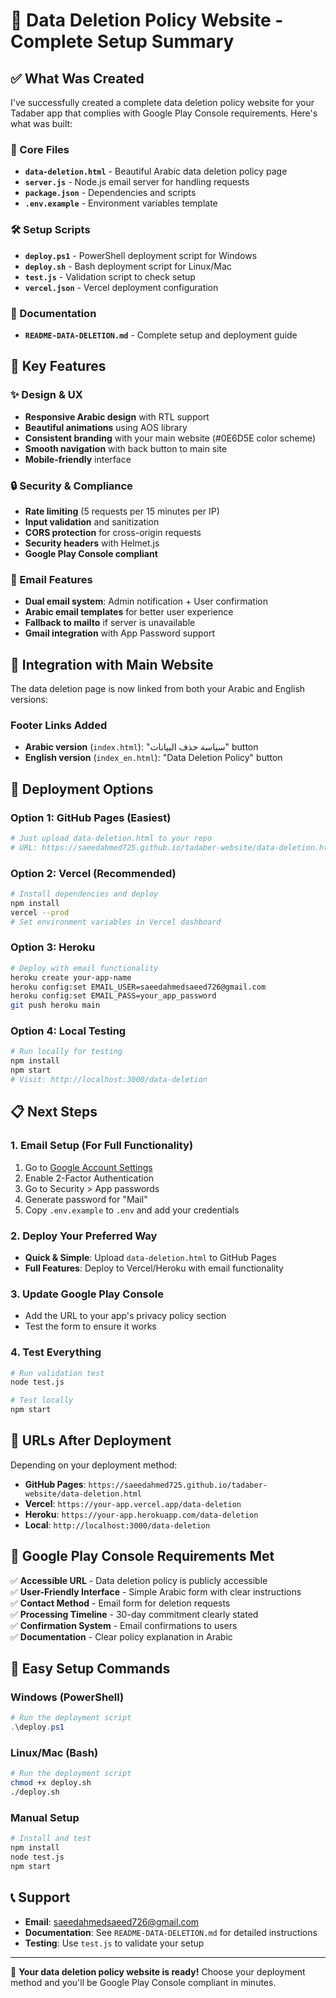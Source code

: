 # 🎉 Data Deletion Policy Website - Complete Setup Summary

## ✅ What Was Created

I've successfully created a complete data deletion policy website for your Tadaber app that complies with Google Play Console requirements. Here's what was built:

### 📄 Core Files
- **`data-deletion.html`** - Beautiful Arabic data deletion policy page
- **`server.js`** - Node.js email server for handling requests
- **`package.json`** - Dependencies and scripts
- **`.env.example`** - Environment variables template

### 🛠️ Setup Scripts
- **`deploy.ps1`** - PowerShell deployment script for Windows
- **`deploy.sh`** - Bash deployment script for Linux/Mac
- **`test.js`** - Validation script to check setup
- **`vercel.json`** - Vercel deployment configuration

### 📖 Documentation
- **`README-DATA-DELETION.md`** - Complete setup and deployment guide

## 🌟 Key Features

### ✨ Design & UX
- **Responsive Arabic design** with RTL support
- **Beautiful animations** using AOS library
- **Consistent branding** with your main website (#0E6D5E color scheme)
- **Smooth navigation** with back button to main site
- **Mobile-friendly** interface

### 🔒 Security & Compliance
- **Rate limiting** (5 requests per 15 minutes per IP)
- **Input validation** and sanitization
- **CORS protection** for cross-origin requests
- **Security headers** with Helmet.js
- **Google Play Console compliant**

### 📧 Email Features
- **Dual email system**: Admin notification + User confirmation
- **Arabic email templates** for better user experience
- **Fallback to mailto** if server is unavailable
- **Gmail integration** with App Password support

## 🔗 Integration with Main Website

The data deletion page is now linked from both your Arabic and English versions:

### Footer Links Added
- **Arabic version** (`index.html`): "سياسة حذف البيانات" button
- **English version** (`index_en.html`): "Data Deletion Policy" button

## 🚀 Deployment Options

### Option 1: GitHub Pages (Easiest)
```bash
# Just upload data-deletion.html to your repo
# URL: https://saeedahmed725.github.io/tadaber-website/data-deletion.html
```

### Option 2: Vercel (Recommended)
```bash
# Install dependencies and deploy
npm install
vercel --prod
# Set environment variables in Vercel dashboard
```

### Option 3: Heroku
```bash
# Deploy with email functionality
heroku create your-app-name
heroku config:set EMAIL_USER=saeedahmedsaeed726@gmail.com
heroku config:set EMAIL_PASS=your_app_password
git push heroku main
```

### Option 4: Local Testing
```bash
# Run locally for testing
npm install
npm start
# Visit: http://localhost:3000/data-deletion
```

## 📋 Next Steps

### 1. Email Setup (For Full Functionality)
1. Go to [Google Account Settings](https://myaccount.google.com/)
2. Enable 2-Factor Authentication
3. Go to Security > App passwords
4. Generate password for "Mail"
5. Copy `.env.example` to `.env` and add your credentials

### 2. Deploy Your Preferred Way
- **Quick & Simple**: Upload `data-deletion.html` to GitHub Pages
- **Full Features**: Deploy to Vercel/Heroku with email functionality

### 3. Update Google Play Console
- Add the URL to your app's privacy policy section
- Test the form to ensure it works

### 4. Test Everything
```bash
# Run validation test
node test.js

# Test locally
npm start
```

## 📱 URLs After Deployment

Depending on your deployment method:

- **GitHub Pages**: `https://saeedahmed725.github.io/tadaber-website/data-deletion.html`
- **Vercel**: `https://your-app.vercel.app/data-deletion`
- **Heroku**: `https://your-app.herokuapp.com/data-deletion`
- **Local**: `http://localhost:3000/data-deletion`

## 🎯 Google Play Console Requirements Met

✅ **Accessible URL** - Data deletion policy is publicly accessible  
✅ **User-Friendly Interface** - Simple Arabic form with clear instructions  
✅ **Contact Method** - Email form for deletion requests  
✅ **Processing Timeline** - 30-day commitment clearly stated  
✅ **Confirmation System** - Email confirmations to users  
✅ **Documentation** - Clear policy explanation in Arabic  

## 🔧 Easy Setup Commands

### Windows (PowerShell)
```powershell
# Run the deployment script
.\deploy.ps1
```

### Linux/Mac (Bash)
```bash
# Run the deployment script
chmod +x deploy.sh
./deploy.sh
```

### Manual Setup
```bash
# Install and test
npm install
node test.js
npm start
```

## 📞 Support

- **Email**: saeedahmedsaeed726@gmail.com
- **Documentation**: See `README-DATA-DELETION.md` for detailed instructions
- **Testing**: Use `test.js` to validate your setup

---

🎉 **Your data deletion policy website is ready!** Choose your deployment method and you'll be Google Play Console compliant in minutes.
